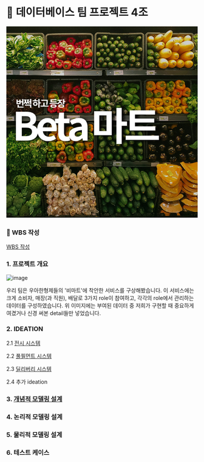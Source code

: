 # 🔰 데이터베이스 팀 프로젝트 4조

<p align="center">
    <img src="./images/메인_이미지_1.jpg" width="700"/>
</p>

### 🔰 WBS 작성

[WBS 작성](https://docs.google.com/spreadsheets/d/1xLm-xROs7w3wNpA4cNaKn08dEufptOjM1-2yztjS-Zg/edit#gid=0)

### 1. 프로젝트 개요

![image](https://github.com/BEYOND-SW-CAMP-TEAM4/Database_team4/assets/139551676/b178286a-d1e1-4314-8253-02e3e03b1c19)

우리 팀은 우아한형제들의 '비마트'에 착안한 서비스를 구상해봤습니다.
이 서비스에는 크게 소비자, 매장(과 직원), 배달로 3가지 role이 참여하고,
각각의 role에서 관리하는 데이터를 구성하였습니다.
위 이미지에는 부여된 데이터 중 저희가 구현할 때 중요하게 여겼거나 신경 써본 detail들만 넣었습니다.

### 2. IDEATION

2.1 [전시 시스템](https://github.com/BEYOND-SW-CAMP-TEAM4/Database_team4/blob/main/ideation/usersystem-ideation.md)

2.2 [풀필먼트 시스템](https://github.com/BEYOND-SW-CAMP-TEAM4/Database_team4/blob/main/ideation/fullfillment-ideation.md)

2.3 [딜리버리 시스템](https://github.com/BEYOND-SW-CAMP-TEAM4/Database_team4/blob/main/ideation/delivery-ideation.md)

2.4 추가 ideation

### 3. [개념적 모델링 설계](https://github.com/BEYOND-SW-CAMP-TEAM4/Database_team4/blob/38ec28fb6ef044d8a7df98e69b1bf41b6804bf10/images/%EA%B0%9C%EB%85%90%EC%A0%81-%EB%AA%A8%EB%8D%B8%EB%A7%81-%EC%84%A4%EA%B3%84.png)

### 4. 논리적 모델링 설계

### 5. 물리적 모델링 설계

### 6. 테스트 케이스
